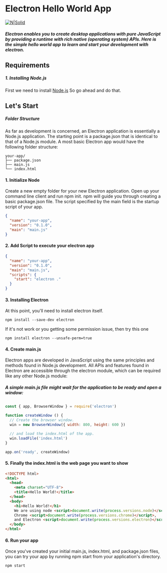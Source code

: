 # Electron Hello World App

[![N|Solid](https://camo.githubusercontent.com/627c774e3070482b180c3abd858ef2145d46303b/68747470733a2f2f656c656374726f6e6a732e6f72672f696d616765732f656c656374726f6e2d6c6f676f2e737667)](https://electronjs.org/)

##### Electron enables you to create desktop applications with pure JavaScript by providing a runtime with rich native (operating system) APIs. Here is the simple hello world app to learn and start your development with electron.

## Requirements
##### 1. Installing Node.js
First we need to install [Node.js](https://nodejs.org/en/) So go ahead and do that.
  
## Let's Start
##### Folder Structure
As far as development is concerned, an Electron application is essentially a Node.js application. The starting point is a package.json that is identical to that of a Node.js module. A most basic Electron app would have the following folder structure:
```
your-app/
├── package.json
├── main.js
└── index.html
```

#### 1. Initialize Node
Create a new empty folder for your new Electron application. Open up your command line client and run npm init. npm will guide you through creating a basic package.json file. The script specified by the main field is the startup script of your app.

```JSON
{
  "name": "your-app",
  "version": "0.1.0",
  "main": "main.js"
}
```

#### 2. Add Script to execute your electron app

```JSON
{
  "name": "your-app",
  "version": "0.1.0",
  "main": "main.js",
  "scripts": {
    "start": "electron ."
  }
}
```

#### 3. Installing Electron
At this point, you'll need to install electron itself. 
```
npm install --save-dev electron
```
If it's not work or you getting some permission issue, then try this one
```
npm install electron --unsafe-perm=true

```

#### 4. Create main.js
Electron apps are developed in JavaScript using the same principles and methods found in Node.js development. All APIs and features found in Electron are accessible through the electron module, which can be required like any other Node.js module:
##### A simple main.js file might wait for the application to be ready and open a window:
##
```javascript
const { app, BrowserWindow } = require('electron')

function createWindow () {
  // Create the browser window.
  win = new BrowserWindow({ width: 800, height: 600 })

  // and load the index.html of the app.
  win.loadFile('index.html')
}

app.on('ready', createWindow)
```

#### 5. Finally the index.html is the web page you want to show
```HTML
<!DOCTYPE html>
<html>
  <head>
    <meta charset="UTF-8">
    <title>Hello World!</title>
  </head>
  <body>
    <h1>Hello World!</h1>
    We are using node <script>document.write(process.versions.node)</script>,
    Chrome <script>document.write(process.versions.chrome)</script>,
    and Electron <script>document.write(process.versions.electron)</script>.
  </body>
</html>
```
#### 6. Run your app
Once you've created your initial main.js, index.html, and package.json files, you can try your app by running npm start from your application's directory.
```sh
npm start
```
